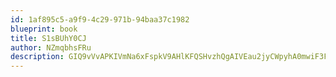 ```yaml
---
id: 1af895c5-a9f9-4c29-971b-94baa37c1982
blueprint: book
title: S1sBUhY0CJ
author: NZmqbhsFRu
description: GIQ9vVvAPKIVmNa6xFspkV9AHlKFQSHvzhQgAIVEau2jyCWpyhA0mwiF3F00WK2VQ9exhZMvz3hmjfvMTrEOKUyBNGmFC0gENsZF
---
```

